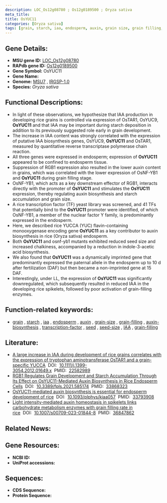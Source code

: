 ```yaml
---
description: LOC_Os12g08780 ; Os12g0189500 ; Oryza sativa
meta_title:
title: OsYUC11
categories: [Oryza sativa]
tags: [grain, starch, iaa, endosperm, auxin, grain size, grain filling, auxin biosynthesis, transcription factor, seed, seed size, IAA, grain-filling]
---
```


## Gene Details:
- **MSU gene ID:** [LOC_Os12g08780](http://rice.uga.edu/cgi-bin/ORF_infopage.cgi?orf=LOC_Os12g08780)  
- **RAPdb gene ID:** [Os12g0189500](https://rapdb.dna.affrc.go.jp/locus/?name=Os12g0189500)  
- **Gene Symbol:** OsYUC11
- **Gene Name:**
- **Genome:**  [MSU7](http://rice.uga.edu/)&nbsp;,&nbsp;[IRGSP-1.0](https://rapdb.dna.affrc.go.jp/download/irgsp1.html)
- **Species:** *Oryza sativa*

## Functional Descriptions:
   - In light of these observations, we hypothesize that IAA production in developing rice grains is controlled via expression of OsTAR1, OsYUC9, **OsYUC11** and that IAA may be important during starch deposition in addition to its previously suggested role early in grain development.
   - The increase in IAA content was strongly correlated with the expression of putative IAA biosynthesis genes, OsYUC9, **OsYUC11** and OsTAR1, measured by quantitative reverse transcriptase polymerase chain reaction.
   - All three genes were expressed in endosperm; expression of **OsYUC11** appeared to be confined to endosperm tissue.
   - Suppression of RGB1 expression also resulted in the lower auxin content in grains, which was correlated with the lower expression of OsNF-YB1 and **OsYUC11** during grain filling stage.
   - OsNF-YB1, which acts as a key downstream effector of RGB1, interacts directly with the promoter of **OsYUC11** and stimulates the **OsYUC11** expression, thereby regulating auxin biosynthesis and starch accumulation and grain size.
   - A rice transcription factor (TF) yeast library was screened, and 41 TFs that potentially bind to the **OsYUC11** promoter were identified, of which OsNF-YB1, a member of the nuclear factor Y family, is predominantly expressed in the endosperm.
   - Here, we described rice YUCCA (YUC) flavin-containing monooxygenase encoding gene **OsYUC11** as a key contributor to auxin biosynthesis in rice (Oryza sativa) endosperm.
   - Both **OsYUC11** and osnf-yb1 mutants exhibited reduced seed size and increased chalkiness, accompanied by a reduction in indole-3-acetic acid biosynthesis.
   - We also found that **OsYUC11** was a dynamically imprinted gene that predominantly expressed the paternal allele in the endosperm up to 10 d after fertilization (DAF) but then became a non-imprinted gene at 15 DAF.
   - Interestingly, under LL, the expression of **OsYUC11** was significantly downregulated, which subsequently resulted in reduced IAA in the developing rice spikelets, followed by poor activation of grain-filling enzymes.

## Function-related keywords:
   - [grain](/tags/grain/)&nbsp;,&nbsp;[starch](/tags/starch/)&nbsp;,&nbsp;[iaa](/tags/iaa/)&nbsp;,&nbsp;[endosperm](/tags/endosperm/)&nbsp;,&nbsp;[auxin](/tags/auxin/)&nbsp;,&nbsp;[grain-size](/tags/grain-size/)&nbsp;,&nbsp;[grain-filling](/tags/grain-filling/)&nbsp;,&nbsp;[auxin-biosynthesis](/tags/auxin-biosynthesis/)&nbsp;,&nbsp;[transcription-factor](/tags/transcription-factor/)&nbsp;,&nbsp;[seed](/tags/seed/)&nbsp;,&nbsp;[seed-size](/tags/seed-size/)&nbsp;,&nbsp;[IAA](/tags/IAA/)&nbsp;,&nbsp;[grain-filling](/tags/grain-filling/)

## Literature:
   - [A large increase in IAA during development of rice grains correlates with the expression of tryptophan aminotransferase OsTAR1 and a grain-specific YUCCA](https://www.doi.org/10.1111/j.1399-3054.2012.01649.x)&nbsp;&nbsp;DOI:&nbsp;&nbsp;[10.1111/j.1399-3054.2012.01649.x](https://www.doi.org/10.1111/j.1399-3054.2012.01649.x)&nbsp;&nbsp;PMID:&nbsp;&nbsp;[22582989](https://pubmed.ncbi.nlm.nih.gov/22582989/)
   - [RGB1 Regulates Grain Development and Starch Accumulation Through Its Effect on OsYUC11-Mediated Auxin Biosynthesis in Rice Endosperm Cells](https://www.doi.org/10.3389/fpls.2021.585174)&nbsp;&nbsp;DOI:&nbsp;&nbsp;[10.3389/fpls.2021.585174](https://www.doi.org/10.3389/fpls.2021.585174)&nbsp;&nbsp;PMID:&nbsp;&nbsp;[33868323](https://pubmed.ncbi.nlm.nih.gov/33868323/)
   - [OsYUC11-mediated auxin biosynthesis is essential for endosperm development of rice](https://www.doi.org/10.1093/plphys/kiaa057)&nbsp;&nbsp;DOI:&nbsp;&nbsp;[10.1093/plphys/kiaa057](https://www.doi.org/10.1093/plphys/kiaa057)&nbsp;&nbsp;PMID:&nbsp;&nbsp;[33793908](https://pubmed.ncbi.nlm.nih.gov/33793908/)
   - [Light intensity-mediated auxin homeostasis in spikelets links carbohydrate metabolism enzymes with grain filling rate in rice](https://www.doi.org/10.1007/s00709-023-01844-8)&nbsp;&nbsp;DOI:&nbsp;&nbsp;[10.1007/s00709-023-01844-8](https://www.doi.org/10.1007/s00709-023-01844-8)&nbsp;&nbsp;PMID:&nbsp;&nbsp;[36847862](https://pubmed.ncbi.nlm.nih.gov/36847862/)

## Related News:

## Gene Resources:
- **NCBI ID:**  []()
- **UniProt accessions:** [](https://www.uniprot.org/uniprotkb//entry)

## Sequences:
- **CDS Sequence:**
- **Protein Sequence:**
